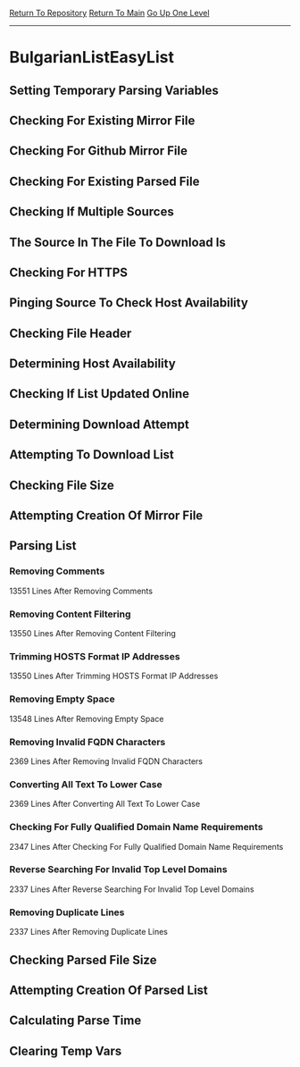 [Return To Repository](https://github.com/deathbybandaid/piholeparser/)
[Return To Main](https://github.com/deathbybandaid/piholeparser/blob/master/RecentRunLogs/Mainlog.md)
[Go Up One Level](https://github.com/deathbybandaid/piholeparser/blob/master/RecentRunLogs/TopLevelScripts/30-Processing-External-Blacklists.md)
____________________________________
# BulgarianListEasyList
## Setting Temporary Parsing Variables
## Checking For Existing Mirror File
## Checking For Github Mirror File
## Checking For Existing Parsed File
## Checking If Multiple Sources
## The Source In The File To Download Is
## Checking For HTTPS
## Pinging Source To Check Host Availability
## Checking File Header
## Determining Host Availability
## Checking If List Updated Online
## Determining Download Attempt
## Attempting To Download List
## Checking File Size
## Attempting Creation Of Mirror File
## Parsing List
### Removing Comments
13551 Lines After Removing Comments
### Removing Content Filtering
13550 Lines After Removing Content Filtering
### Trimming HOSTS Format IP Addresses
13550 Lines After Trimming HOSTS Format IP Addresses
### Removing Empty Space
13548 Lines After Removing Empty Space
### Removing Invalid FQDN Characters
2369 Lines After Removing Invalid FQDN Characters
### Converting All Text To Lower Case
2369 Lines After Converting All Text To Lower Case
### Checking For Fully Qualified Domain Name Requirements
2347 Lines After Checking For Fully Qualified Domain Name Requirements
### Reverse Searching For Invalid Top Level Domains
2337 Lines After Reverse Searching For Invalid Top Level Domains
### Removing Duplicate Lines
2337 Lines After Removing Duplicate Lines
## Checking Parsed File Size
## Attempting Creation Of Parsed List
## Calculating Parse Time
## Clearing Temp Vars
